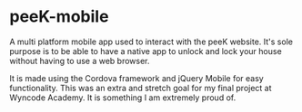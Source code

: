 # peeK-mobile

A multi platform mobile app used to interact with the peeK website.
It's sole purpose is to be able to have a native app to unlock and lock your house without having to use a web browser.

It is made using the Cordova framework and jQuery Mobile for easy functionality.
This was an extra and stretch goal for my final project at Wyncode Academy. It is something I am extremely proud of.

